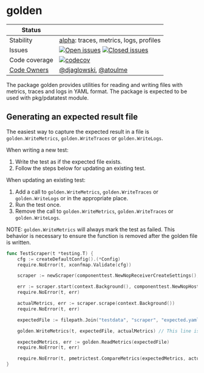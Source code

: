 # golden
<!-- status autogenerated section -->
| Status        |           |
| ------------- |-----------|
| Stability     | [alpha]: traces, metrics, logs, profiles   |
| Issues        | [![Open issues](https://img.shields.io/github/issues-search/open-telemetry/opentelemetry-collector-contrib?query=is%3Aissue%20is%3Aopen%20label%3Apkg%2Fgolden%20&label=open&color=orange&logo=opentelemetry)](https://github.com/open-telemetry/opentelemetry-collector-contrib/issues?q=is%3Aopen+is%3Aissue+label%3Apkg%2Fgolden) [![Closed issues](https://img.shields.io/github/issues-search/open-telemetry/opentelemetry-collector-contrib?query=is%3Aissue%20is%3Aclosed%20label%3Apkg%2Fgolden%20&label=closed&color=blue&logo=opentelemetry)](https://github.com/open-telemetry/opentelemetry-collector-contrib/issues?q=is%3Aclosed+is%3Aissue+label%3Apkg%2Fgolden) |
| Code coverage | [![codecov](https://codecov.io/github/open-telemetry/opentelemetry-collector-contrib/graph/main/badge.svg?component=pkg_golden)](https://app.codecov.io/gh/open-telemetry/opentelemetry-collector-contrib/tree/main/?components%5B0%5D=pkg_golden&displayType=list) |
| [Code Owners](https://github.com/open-telemetry/opentelemetry-collector-contrib/blob/main/CONTRIBUTING.md#becoming-a-code-owner)    | [@djaglowski](https://www.github.com/djaglowski), [@atoulme](https://www.github.com/atoulme) |

[alpha]: https://github.com/open-telemetry/opentelemetry-collector/blob/main/docs/component-stability.md#alpha
<!-- end autogenerated section -->

The package golden provides utilities for reading and writing files with metrics, traces and logs in YAML format. 
The package is expected to be used with pkg/pdatatest module.

## Generating an expected result file

The easiest way to capture the expected result in a file is `golden.WriteMetrics`, `golden.WriteTraces` or `golden.WriteLogs`.

When writing a new test:
1. Write the test as if the expected file exists.
2. Follow the steps below for updating an existing test.

When updating an existing test:
1. Add a call to `golden.WriteMetrics`, `golden.WriteTraces` or `golden.WriteLogs` or in the appropriate place.
2. Run the test once.
3. Remove the call to `golden.WriteMetrics`, `golden.WriteTraces` or `golden.WriteLogs`.

NOTE: `golden.WriteMetrics` will always mark the test as failed. This behavior is
necessary to ensure the function is removed after the golden file is written.

```go
func TestScraper(t *testing.T) {
	cfg := createDefaultConfig().(*Config)
	require.NoError(t, xconfmap.Validate(cfg))

	scraper := newScraper(componenttest.NewNopReceiverCreateSettings(), cfg)

	err := scraper.start(context.Background(), componenttest.NewNopHost())
	require.NoError(t, err)

	actualMetrics, err := scraper.scrape(context.Background())
	require.NoError(t, err)

	expectedFile := filepath.Join("testdata", "scraper", "expected.yaml")

	golden.WriteMetrics(t, expectedFile, actualMetrics) // This line is temporary! TODO remove this!!

	expectedMetrics, err := golden.ReadMetrics(expectedFile)
	require.NoError(t, err)

	require.NoError(t, pmetrictest.CompareMetrics(expectedMetrics, actualMetrics))
}
```
